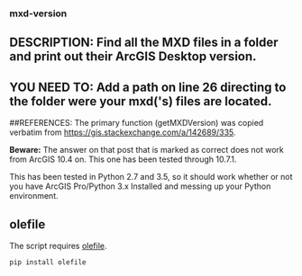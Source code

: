 ### mxd-version

## DESCRIPTION: Find all the MXD files in a folder and print out their ArcGIS Desktop version.

## YOU NEED TO: Add a path on line 26 directing to the folder were your mxd('s) files are located.

##REFERENCES: The primary function (getMXDVersion) was copied verbatim from https://gis.stackexchange.com/a/142689/335.  

**Beware:** The answer on that post that is marked as correct does not work from ArcGIS 10.4 on.  This one has been tested through 10.7.1.

This has been tested in Python 2.7 and 3.5, so it should work whether or not you have ArcGIS Pro/Python 3.x Installed and messing up your Python environment.

## olefile
The script requires [olefile](https://pypi.python.org/pypi/olefile).

```bash
pip install olefile
```
